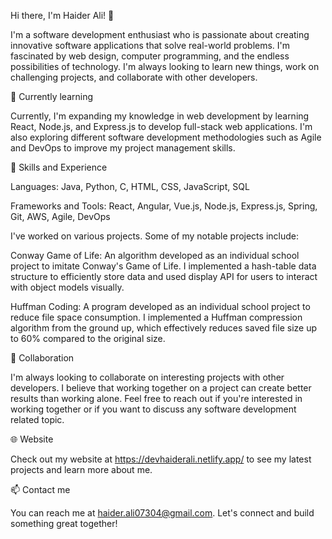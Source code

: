 Hi there, I'm Haider Ali! 👋

I'm a software development enthusiast who is passionate about creating innovative software applications that solve real-world problems. I'm fascinated by web design, computer programming, and the endless possibilities of technology. I'm always looking to learn new things, work on challenging projects, and collaborate with other developers.

🌱 Currently learning

Currently, I'm expanding my knowledge in web development by learning React, Node.js, and Express.js to develop full-stack web applications. I'm also exploring different software development methodologies such as Agile and DevOps to improve my project management skills.

💼 Skills and Experience

Languages: Java, Python, C, HTML, CSS, JavaScript, SQL

Frameworks and Tools: React, Angular, Vue.js, Node.js, Express.js, Spring, Git, AWS, Agile, DevOps

I've worked on various projects. Some of my notable projects include:

Conway Game of Life: An algorithm developed as an individual school project to imitate Conway's Game of Life. I implemented a hash-table data structure to efficiently store data and used display API for users to interact with object models visually.

Huffman Coding: A program developed as an individual school project to reduce file space consumption. I implemented a Huffman compression algorithm from the ground up, which effectively reduces saved file size up to 60% compared to the original size.

🤝 Collaboration

I'm always looking to collaborate on interesting projects with other developers. I believe that working together on a project can create better results than working alone. Feel free to reach out if you're interested in working together or if you want to discuss any software development related topic.

🌐 Website

Check out my website at https://devhaiderali.netlify.app/ to see my latest projects and learn more about me.

📫 Contact me

You can reach me at haider.ali07304@gmail.com. Let's connect and build something great together!
